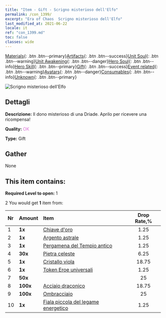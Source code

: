 ```yaml
---
title: "Item - Gift - Scrigno misterioso dell'Elfo"
permalink: /con_1399/
excerpt: "Era of Chaos  Scrigno misterioso dell'Elfo"
last_modified_at: 2021-06-22
locale: it
ref: "con_1399.md"
toc: false
classes: wide
---
```

 [Materials](/ItemsIT/){: .btn .btn--primary}[Artifacts](/ItemsIT/Artifacts/){: .btn .btn--success}[Unit Soul](/ItemsIT/UnitSoul/){: .btn .btn--warning}[Unit Awakening](/ItemsIT/UnitAwakening/){: .btn .btn--danger}[Hero Soul](/ItemsIT/HeroSoul/){: .btn .btn--info}[Hero Skill](/ItemsIT/HeroSkill/){: .btn .btn--primary}[Gift](/ItemsIT/Gift/){: .btn .btn--success}[Event related](/ItemsIT/Events/){: .btn .btn--warning}[Avatars](/ItemsIT/Avatars/){: .btn .btn--danger}[Consumables](/ItemsIT/Consumables/){: .btn .btn--info}[Unknown](/ItemsIT/Unknown/){: .btn .btn--primary}

 ![Scrigno misterioso dell'Elfo](/images/t/i_907013.png)

## Dettagli
 **Descrizione:** Il dono misterioso di una Driade. Aprilo per ricevere una ricompensa!

 **Quality:** <span style="color: #DA70D6">OK</span>

 **Type:** Gift

## Gather

  None

## This item contains:

 **Required Level to open:** 1

 2 You would get **1** item  from:

  | Nr | Amount |     Item    | Drop Rate,% |
  |:---|:-------|:------------|:---------:|
  | 1 |  **1x** | [Chiave d'oro](/ItemsIT/con_783/) | 1.25 | 
  | 2 |  **1x** | [Argento astrale](/ItemsIT/con_969/) | 1.25 | 
  | 3 |  **1x** | [Pergamena del Tempio antico](/ItemsIT/con_697/) | 1.25 | 
  | 4 |  **30x** | [Pietra celeste](/ItemsIT/art_188/) | 6.25 | 
  | 5 |  **1x** | [Cristallo viola](/ItemsIT/con_720/) | 18.75 | 
  | 6 |  **1x** | [Token Eroe universali](/ItemsIT/her_358/) | 1.25 | 
  | 7 |  **50x** | <i class="fas fa-gem"/> | 25 | 
  | 8 |  **100x** | [Acciaio draconico](/ItemsIT/con_880/) | 18.75 | 
  | 9 |  **100x** | [Ombracciaio](/ItemsIT/con_881/) | 25 | 
  | 10 |  **1x** | [Fiala piccola del legame energetico](/ItemsIT/con_724/) | 1.25 | 
